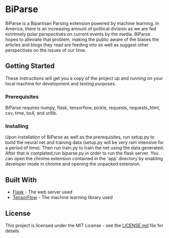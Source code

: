 # BiParse

BiParse is a Bipartisan Parsing extension powered by machine learning. In America, there is an increasing amount of political division as we are fed extremely polar perspectives on current events by the media. BiParse hopes to alleviate that problem, making the public aware of the biases the articles and blogs they read are feeding into as well as suggest other perspectives on the issues of our time.

## Getting Started

These instructions will get you a copy of the project up and running on your local machine for development and testing purposes.

### Prerequisites

BiParse requires numpy, flask, tensorflow, pickle, requests, requests_html, csv, time, bs4, and urllib.

### Installing

Upon installation of BiParse as well as the prerequisites, run setup.py to build the neural net and training data (setup.py will be very ram intensive for a period of time). Then run train.py to train the net using the data generated. After that is completed,run biparse.py in order to run the flask server. You can open the chrome extension contained in the 'app' directory by enabling developer mode in chrome and opening the unpacked extension.

## Built With

* [Flask](http://flask.pocoo.org/) - The web server used
* [TensorFlow](https://www.tensorflow.org/) - The machine learning library used

## License

This project is licensed under the MIT License - see the [LICENSE.md](LICENSE.md) file for details


